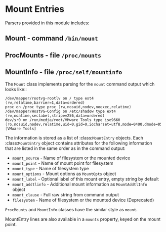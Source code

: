 Mount Entries
=============

Parsers provided in this module includes:

Mount - command ``/bin/mount``
------------------------------

ProcMounts - file ``/proc/mounts``
----------------------------------

MountInfo - file ``/proc/self/mountinfo``
-----------------------------------------

The ``Mount`` class implements parsing for the ``mount`` command output which looks like::

    /dev/mapper/rootvg-rootlv on / type ext4 (rw,relatime,barrier=1,data=ordered)
    proc on /proc type proc (rw,nosuid,nodev,noexec,relatime)
    /dev/mapper/HostVG-Config on /etc/shadow type ext4 (rw,noatime,seclabel,stripe=256,data=ordered)
    dev/sr0 on /run/media/root/VMware Tools type iso9660 (ro,nosuid,nodev,relatime,uid=0,gid=0,iocharset=utf8,mode=0400,dmode=0500,uhelper=udisks2) [VMware Tools]

The information is stored as a list of :class:`MountEntry` objects.  Each
:class:`MountEntry` object contains attributes for the following information that
are listed in the same order as in the command output:

 * ``mount_source`` - Name of filesystem or the mounted device
 * ``mount_point`` - Name of mount point for filesystem
 * ``mount_type`` - Name of filesystem type
 * ``mount_options`` -  Mount options as ``MountOpts`` object
 * ``mount_label`` - Optional label of this mount entry, empty string by default
 * ``mount_addtlinfo`` - Additional mount information as ``MountAddtlInfo`` object
 * ``mount_clause`` - Full raw string from command output
 * ``filesystem`` - Name of filesystem or the mounted device (Deprecated)

``ProcMounts`` and ``MountInfo`` classes have the similar style as ``mount``.

MountEntry lines are also available in a ``mounts`` property, keyed on the
mount point.